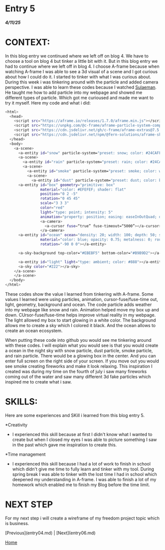 # Entry 5
##### 4/11/25

<h1>CONTEXT:</h1>
<p>In this blog entry we continued where we left off on blog 4. We have to choose a tool on blog 4 but tinker a little bit with it. But in this blog entry we had to continue where we left off in blog 4. I choose A-frame because when watching A-frame I was able to see a 3d visual of a scene and I got curious about how I could do it. I started to tinker with what I was curious about. During this week i was tinkering around with the particle and added camera perspective. I was able to learn these codes because I watched <a href="https://www.youtube.com/watch?v=8BeoaNm5kzw">Sulaeman</a>. He taught me how to add particle into my webpage and showed me different types of particle. Which got me curioused and made me want to try it myself. Here my code and what i did:</p>

```bash
<html>
  <head>
    <script src="https://aframe.io/releases/1.7.0/aframe.min.js"></script>
    <script src="https://unpkg.com/@c-frame/aframe-particle-system-component@1.2.x/dist/aframe-particle-system-component.min.js"></script>
    <script src="https://cdn.jsdelivr.net/gh/c-frame/aframe-extras@7.5.0/dist/aframe-extras.min.js"></script>
    <script src="https://cdn.jsdelivr.net/npm/@fern-solutions/aframe-sky-background/dist/sky-background.umd.min.js"></script>
  </head>
  <body>
    <a-scene>
      <a-entity id="snow" particle-system="preset: snow; color: #24CAFF; particleCount: 5000"></a-entity>
      <a-scene>
        <a-entity id="rain" particle-system="preset: rain; color: #24CAFF; particleCount: 5000"></a-entity>
        <a-scene>
          <a-entity id="smoke" particle-system="preset: smoke; color: white; particleCount: 5000"></a-entity>
          <a-scene>
            <a-entity id="dust" particle-system="preset: dust; color: brown; particleCount: 5000"></a-entity>
      <a-entity id="box" geometry="primitive: box"
                material="color: #EFEFEF; shader: flat"
                position="0 2 -5"
                rotation="0 45 45"
                scale="3 3 3"
                color="red" 
                light="type: point; intensity: 5"
                animation="property: position; easing: easeInOutQuad; dir: alternate; dur: 1000; to: 0 -0.10 -5; loop: true"></a-entity>
                <a-camera>
                  <a-cursor fuse=“true” fuse-timeout=“5000”></a-cursor>
                </a-camera>
      <a-entity id="ocean" ocean="density: 20; width: 100; depth: 50; speed: 4"
                material="color: blue; opacity: 0.75; metalness: 0; roughness: 1"
                rotation="-90 0 0"></a-entity>

      <a-sky-background top-color="#EBEBF5" bottom-color="#B9B9D2"></a-sky-background>

      <a-entity id="light" light="type: ambient; color: #888"></a-entity>
      <a-sky color="#222"></a-sky>
    </a-scene>
    </a-scene>
  </body>
</html>
```
<p>These codes show the value I learned from tinkering with A-frame. Some values I learned were using particles, animation, cursor-fuse/fuse-time out, light, geometry, background and ocean. The code particle adds weather into my webpage like snow and rain. Animation helped move my box up and down. CUrsor-fuse/fuse-time helps improve virtual reality in my webpage. The light allowed my box to start glowing in a white color. The background allows me to create a sky which I colored it black. And the ocean allows to create an ocean ecosystem. </p>
<p>When putting these code into github you would see me tinkering around with these codes. I will explain what you would see is that you would create a ocean in the night sky with snow particle, dust particle, smoke particle, and rain particle. There would be a glowing box in the center. And you can enter full screen on the right side of your screen. If you move out you would see smoke creating fireworks and make it look relaxing. This inspiration I created was during my time on the fourth of july i saw many fireworks coming out of the water and saw many different 3d fake particles which inspired me to create what i saw.</p>
<h1>SKILLS:</h1>
<p>Here are some experiences and SKill i learned from this blog entry 5.</p>

*Creativity
  * I experienced this skill because at first I didn't know what I wanted to create but when I closed my eyes I was able to picture something I saw in the past which gave me inspiration to create this.

*Time management
  * I experienced this skill because I had a lot of work to finish in school which didn't give me time to fully learn and tinker with my tool. During spring break I was able to tinker with the lost time I had in school which deepened my understanding in A-frame. I was able to finish a lot of my homework which enabled me to finish my Blog before the time limit.
<h1>NEXT STEP</h1>
<p>For my next step i will create a wireframe of my freedom project topic which is business.</p>
[Previous](entry04.md) | [Next](entry06.md)

[Home](../README.md)


